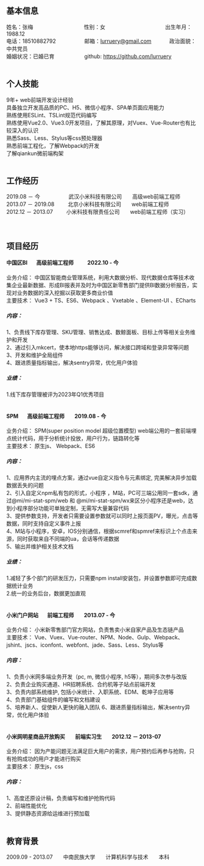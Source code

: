 ## 基本信息
姓名：张梅&nbsp;&nbsp;&nbsp;&nbsp;&nbsp;&nbsp;&nbsp;&nbsp;&nbsp;&nbsp;&nbsp;&nbsp;&nbsp;&nbsp;&nbsp;&nbsp;&nbsp;&nbsp;&nbsp;&nbsp;&nbsp;&nbsp;&nbsp;&nbsp;&nbsp;&nbsp;&nbsp;&nbsp;&nbsp;&nbsp;&nbsp;&nbsp;&nbsp;&nbsp;性别：女&nbsp;&nbsp;&nbsp;&nbsp;&nbsp;&nbsp;&nbsp;&nbsp;&nbsp;&nbsp;&nbsp;&nbsp;&nbsp;&nbsp;&nbsp;&nbsp;&nbsp;&nbsp;&nbsp;&nbsp;&nbsp;&nbsp;&nbsp;&nbsp;&nbsp;&nbsp;&nbsp;&nbsp;&nbsp;&nbsp;&nbsp;&nbsp;&nbsp;&nbsp;&nbsp;&nbsp;&nbsp;&nbsp;&nbsp;&nbsp;出生年月：1988.12<br /> 
电话：18510882792&nbsp;&nbsp;&nbsp;&nbsp;&nbsp;&nbsp; &nbsp;&nbsp;&nbsp;&nbsp;&nbsp;&nbsp;&nbsp;&nbsp;&nbsp;&nbsp;&nbsp;&nbsp;邮箱：lurruery@gmail.com&nbsp;&nbsp;&nbsp;&nbsp;&nbsp;&nbsp;&nbsp;&nbsp;&nbsp;&nbsp;&nbsp;&nbsp;政治面貌：中共党员<br />
婚姻状况：已婚已育&nbsp;&nbsp;&nbsp;&nbsp;&nbsp;&nbsp;&nbsp;&nbsp;&nbsp;&nbsp;&nbsp; &nbsp;&nbsp;&nbsp;&nbsp;&nbsp;&nbsp;&nbsp;
github: https://github.com/lurruery
<br />
<br />
## 个人技能
9年+ web前端开发设计经验<br />
具备独立开发高品质的PC、H5、微信小程序、SPA单页面应用能力<br />
熟练使用ESLint、TSLint规范代码编写<br />
熟练使用Vue2.0、Vue3.0开发项目，了解其原理，对Vuex、Vue-Router也有比较深入的认识<br />
熟悉Sass、Less、Stylus等css预处理器<br />
熟悉前端工程化，了解Webpack的开发<br />
了解qiankun微前端构架
<br />
<br />
## 工作经历
2019.08 － 今&nbsp;&nbsp;&nbsp;&nbsp;&nbsp;&nbsp; &nbsp;&nbsp;&nbsp;&nbsp;&nbsp;&nbsp;&nbsp;&nbsp;&nbsp;&nbsp;&nbsp;&nbsp;武汉小米科技有限公司&nbsp;&nbsp;&nbsp;&nbsp;&nbsp;&nbsp; 高级web前端工程师<br />
2013.07 － 2019.08&nbsp;&nbsp;&nbsp;&nbsp;&nbsp;&nbsp;&nbsp;&nbsp;&nbsp;北京小米科技有限公司&nbsp;&nbsp;&nbsp;&nbsp;&nbsp;&nbsp;&nbsp;web前端工程师<br /> 
2012.12 － 2013.07&nbsp;&nbsp;&nbsp;&nbsp;&nbsp;&nbsp;&nbsp;&nbsp;&nbsp;小米科技有限责任公司&nbsp;&nbsp;&nbsp;&nbsp;&nbsp;&nbsp;&nbsp;web前端工程师（实习）   
<br />
<br />
## 项目经历
#### 中国区BI &nbsp;&nbsp;&nbsp;&nbsp;&nbsp;&nbsp;高级前端工程师 &nbsp;&nbsp;&nbsp;&nbsp;&nbsp;&nbsp;&nbsp;&nbsp;&nbsp; 2022.10 - 今 
业务介绍： 中国区智能商业管理系统，利用大数据分析、现代数据仓库等技术收集企业最新数据、形成BI报表并及时为中国区新零售部门提供BI数据分析报告，实现对业务数据的深入挖掘以获取更多商业价值<br />
主要技术： Vue3 + TS、ES6、Webpack 、Vxetable 、Element-UI 、ECharts<br />
##### 内容： <br />
1、负责线下库存管理、SKU管理、销售达成、数鲸面板、目标上传等相关业务维护和开发<br />
2、通过引入mkcert，使本地https能够访问，解决接口跨域和登录异常等问题<br />
3、开发和维护全局组件<br />
4、跟进质量指标输出，解决sentry异常，优化用户体验
##### 业绩： <br />   
1.线下库存管理被评为2023年Q1优秀项目
<br />
<br />
#### SPM &nbsp;&nbsp;&nbsp;&nbsp;&nbsp;&nbsp;高级前端工程师 &nbsp;&nbsp;&nbsp;&nbsp;&nbsp;&nbsp; 2019.08 - 今 
业务介绍： SPM(super position model 超级位置模型) web端公用的一套前端埋点统计代码，用于分析统计投放，用户行为，链路转化等<br />
主要技术： 原生js、 Webpack、ES6<br />
##### 内容： <br />
1、应用界内主流的埋点方案，通过vue自定义指令与元素绑定, 完美解决异步加载数据丢失的问题<br />
2、引入自定义npm私有包的形式，小程序 ，M站，PC可三端公用同一套sdk，通过@mi/mi-stat-spm/web 和 @mi/mi-stat-spm/wx来区分小程序还是web，达到小程序部分功能可单独定制，无需写大量兼容代码<br />
3、提供参数支持，开发者只需要设置参数就可以同时上报页面PV，曝光，点击等数据，同时支持自定义事件上报<br />
4、M站与小程序，安卓，IOS分别通信，根据scmref和spmref来标识上个点击来源，同时获取来自不同端的ua，会话等传递数据<br />
5、输出并维护相关技术文档<br />
##### 业绩： <br />   
1.减轻了多个部门的研发压力，只需要npm install安装包，并设置参数即可完成数据统计业务<br />
2.统一的业务后台，数据更加直观
<br />
<br />
#### 小米门户网站 &nbsp;&nbsp;&nbsp;&nbsp;&nbsp;&nbsp;前端工程师 &nbsp;&nbsp;&nbsp;&nbsp;&nbsp;&nbsp;  2013.07 - 今
业务介绍： 小米新零售部门官方网站，负责售卖小米自家产品及生态链产品<br />
主要技术： Vue、Vuex、Vue-router、NPM、Node、Gulp、Webpack、jshint、jscs、iconfont、webfont、jade、Sass、Less、Stylus等     
##### 内容： <br />
1、负责小米网多端业务开发（pc, m, 微信小程序, h5等），期间多次参与改版<br />
2、负责企业购买通道、HR招聘系统、合约机等子站点前端开发<br />
3、负责内部系统维护, 包括小米统计、入职系统、EDM、乾坤子应用等<br />
4、负责部门基础组件的编写和文档建设<br />
5、培养新人、促使新人更快的融入团队
6、跟进质量指标输出，解决sentry异常，优化用户体验
<br />
<br />
#### 小米网明星商品开放购买 &nbsp;&nbsp;&nbsp;&nbsp;&nbsp;&nbsp; 前端实习生 &nbsp;&nbsp;&nbsp;&nbsp;&nbsp;&nbsp; 2012.12 － 2013-07 
业务介绍： 因为产能问题无法满足巨大用户的需求，用户预约后再参与抢购，只有抢购成功的用户才能进行购买<br />
主要技术： 原生js，css<br />
##### 内容： <br />
1、高度还原设计稿，负责编写和维护抢购代码<br />
2、前端性能优化<br />
3、提供静态资源给运维进行预加载
<br />
<br />
## 教育背景
2009.09 - 2013.07&nbsp;&nbsp;&nbsp;&nbsp;&nbsp;&nbsp;&nbsp;中南民族大学&nbsp;&nbsp;&nbsp;&nbsp;&nbsp;&nbsp;&nbsp;计算机科学与技术&nbsp;&nbsp;&nbsp;&nbsp;&nbsp;&nbsp;&nbsp;本科  
